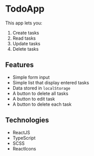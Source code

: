 # TodoApp

This app lets you:
1. Create tasks
2. Read tasks
3. Update tasks
4. Delete tasks


## Features
- Simple form input
- Simple list that display entered tasks
- Data stored in `localStorage`
- A button to delete all tasks
- A button to edit task
- A button to delete each task



## Technologies
- ReactJS
- TypeScript
- SCSS
- ReactIcons

